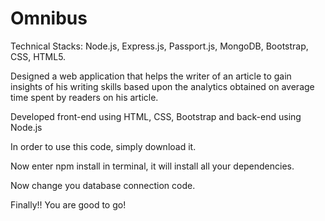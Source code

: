 # Omnibus

Technical Stacks: Node.js, Express.js, Passport.js, MongoDB, Bootstrap, CSS, HTML5.

Designed a web application that helps the writer of an article to gain insights of his writing skills based upon the analytics obtained on average time spent by readers on his article.

Developed front-end using HTML, CSS, Bootstrap and back-end using Node.js

In order to use this code, simply download it.

Now enter npm install in terminal, it will install all your dependencies.

Now change you database connection code.

Finally!! You are good to go!
